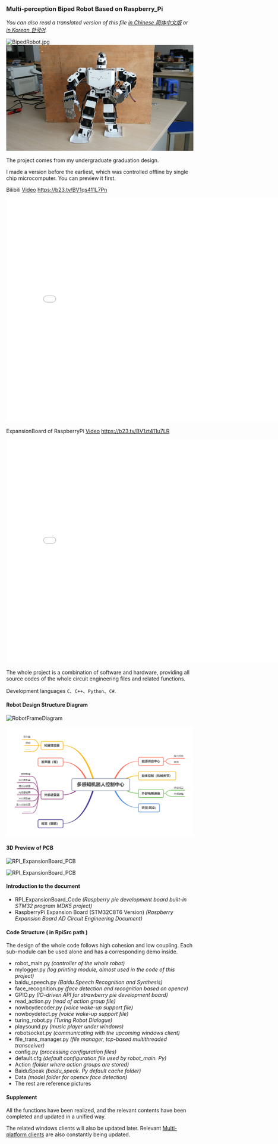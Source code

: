 ### Multi-perception Biped Robot Based on Raspberry_Pi

_You can also read a translated version of this file [in Chinese 简体中文版](https://github.com/ClimbSnail/Robot_For_RaspberryPi/blob/master/README.md) or [in Korean 한국어]()._

![BipedRobot.jpg](https://gitee.com/ClimbSnailQ/Project_Image/raw/master/Robot_For_RaspberryPi/BipedRobot_mini.jpg)
![BipedRobot.jpg](./Image/BipedRobot_mini.jpg)

The project comes from my undergraduate graduation design.

I made a version before the earliest, which was controlled offline by single chip microcomputer. You can preview it first.

Bilibili [Video](https://b23.tv/BV1qs411L7Pn) https://b23.tv/BV1qs411L7Pn
<iframe
	src="//player.bilibili.com/player.html?aid=25532479&bvid=BV1qs411L7Pn&cid=43483717&page=1"
	scrolling="no"
	width="800px"
	height="600px"
	border="0"
	frameborder="no"
	framespacing="0"
	allowfullscreen="true"> 
</iframe>

ExpansionBoard of RaspberryPi [Video](https://b23.tv/BV1zt411u7LR) https://b23.tv/BV1zt411u7LR
<iframe
	src="//player.bilibili.com/player.html?aid=62017744&bvid=BV1zt411u7LR&cid=107821320&page=1"
	scrolling="no"
	width="800px"
	height="600px"
	border="0"
	frameborder="no"
	framespacing="0"
	allowfullscreen="true"> 
</iframe>

The whole project is a combination of software and hardware, providing all source codes of the whole circuit engineering files and related functions.

Development languages `C`、`C++`、`Python`、`C#`.

#### Robot Design Structure Diagram
![RobotFrameDiagram](https://gitee.com/ClimbSnailQ/Project_Image/raw/master/Robot_For_RaspberryPi/RobotFrameDiagram_mini.png "RobotFrameDiagram_mini.png")

![RobotFrameDiagram](./Image/RobotFrameDiagram_mini.png "RobotFrameDiagram_mini.png")
   

#### 3D Preview of PCB
![RPI_ExpansionBoard_PCB](https://gitee.com/ClimbSnailQ/Project_Image/raw/master/Robot_For_RaspberryPi/RPI_ExpansionBoard_PCB.jpg)

![RPI_ExpansionBoard_PCB](./Image/RPI_ExpansionBoard_PCB.jpg)

#### Introduction to the document
* RPI_ExpansionBoard_Code _(Raspberry pie development board built-in STM32 program MDK5 project)_
* RaspberryPi Expansion Board (STM32C8T6 Version) _(Raspberry Expansion Board AD Circuit Engineering Document)_

#### Code Structure ( in RpiSrc path )
The design of the whole code follows high cohesion and low coupling. Each sub-module can be used alone and has a corresponding demo inside.

* robot_main.py _(controller of the whole robot)_
* mylogger.py _(log printing module, almost used in the code of this project)_
* baidu_speech.py _(Baidu Speech Recognition and Synthesis)_
* face_recognition.py _(face detection and recognition based on opencv)_
* GPIO.py _(IO-driven API for strawberry pie development board)_
* read_action.py _(read of action group file)_
* nowboydecoder.py _(voice wake-up support file)_
* nowboydetect.py _(voice wake-up support file)_
* turing_robot.py _(Turing Robot Dialogue)_
* playsound.py _(music player under windows)_
* robotsocket.py _(communicating with the upcoming windows client)_
* file_trans_manager.py _(file manager, tcp-based multithreaded transceiver)_
* config.py _(processing configuration files)_
* default.cfg _(default configuration file used by robot_main. Py)_
* Action _(folder where action groups are stored)_
* BaiduSpeak _(baidu_speak. Py default cache folder)_
* Data _(model folder for opencv face detection)_
* The rest are reference pictures 

#### Supplement

All the functions have been realized, and the relevant contents have been completed and updated in a unified way.

The related windows clients will also be updated later. 
Relevant [Multi-platform clients](https://github.com/ClimbSnail/RobotGeneralController) are also constantly being updated.